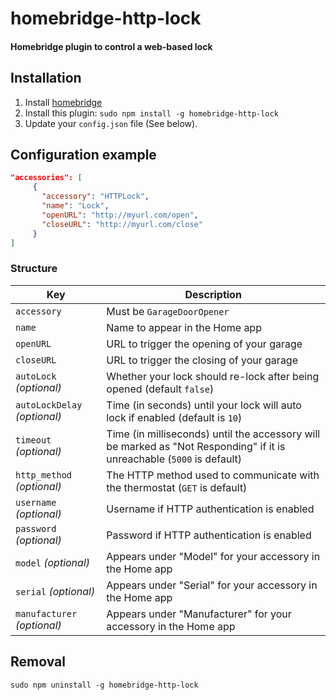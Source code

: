 # homebridge-http-lock

#### Homebridge plugin to control a web-based lock

## Installation

1. Install [homebridge](https://github.com/nfarina/homebridge#installation-details)
2. Install this plugin: `sudo npm install -g homebridge-http-lock`
3. Update your `config.json` file (See below).

## Configuration example

```json
"accessories": [
     {
       "accessory": "HTTPLock",
       "name": "Lock",
       "openURL": "http://myurl.com/open",
       "closeURL": "http://myurl.com/close"
     }
]
```

### Structure

| Key | Description |
| --- | --- |
| `accessory` | Must be `GarageDoorOpener` |
| `name` | Name to appear in the Home app |
| `openURL` | URL to trigger the opening of your garage |
| `closeURL` | URL to trigger the closing of your garage |
| `autoLock` _(optional)_ | Whether your lock should re-lock after being opened (default `false`) |
| `autoLockDelay` _(optional)_ | Time (in seconds) until your lock will auto lock if enabled (default is `10`) |
| `timeout` _(optional)_ | Time (in milliseconds) until the accessory will be marked as "Not Responding" if it is unreachable (`5000` is default) |
| `http_method` _(optional)_ | The HTTP method used to communicate with the thermostat (`GET` is default) |
| `username` _(optional)_ | Username if HTTP authentication is enabled |
| `password` _(optional)_ | Password if HTTP authentication is enabled |
| `model` _(optional)_ | Appears under "Model" for your accessory in the Home app |
| `serial` _(optional)_ | Appears under "Serial" for your accessory in the Home app |
| `manufacturer` _(optional)_ | Appears under "Manufacturer" for your accessory in the Home app |

## Removal

```
sudo npm uninstall -g homebridge-http-lock
```
